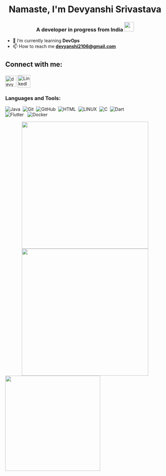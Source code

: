 <h1 align="center">Namaste, I'm Devyanshi Srivastava</h1>
<h3 align="center">A developer in progress from India <img src="https://cultofthepartyparrot.com/parrots/hd/laptop_parrot.gif" width="30" height="30"/> </h3>

- 🌱 I’m currently learning **DevOps**
- 📫 How to reach me **devyanshi2106@gmail.com**

## Connect with me: <p align="left">
<a href="https://twitter.com/devyanshi_21" target="blank"><img align="center" src="https://upload.wikimedia.org/wikipedia/commons/4/4f/Twitter-logo.svg" alt="devyanshi_21" height="35" width="35" /></a> 
  <a href="https://www.linkedin.com/in/devyanshi-srivastava-19346a21a/" target="blank"><img align="center" src="https://cdn4.iconfinder.com/data/icons/neon-social-icons-set/256/social_media_icons_neon_set_256x256_0010_linkedin.png" alt="LinkedIn" height="40" width="40" /></a>


<!--a href="https://twitter.com/devyanshi_21" target="blank"><img align="center" src="https://raw.githubusercontent.com/rahuldkjain/github-profile-readme-generator/master/src/images/icons/Social/twitter.svg" alt="devyanshi_21" height="30" width="40" /></a>
<a href="https://linkedin.com/in/https://www.linkedin.com/in/devyanshi-srivastava-19346a21a/" target="blank"><img align="center" src="https://raw.githubusercontent.com/rahuldkjain/github-profile-readme-generator/master/src/images/icons/Social/linked-in-alt.svg" alt="https://www.linkedin.com/in/devyanshi-srivastava-19346a21a/" height="30" width="40" /></a>
<a href="https://stackoverflow.com/users/https://stackoverflow.com/users/19600648/devyanshi-srivastava" target="blank"><img align="center" src="https://raw.githubusercontent.com/rahuldkjain/github-profile-readme-generator/master/src/images/icons/Social/stack-overflow.svg" alt="https://stackoverflow.com/users/19600648/devyanshi-srivastava" height="30" width="40" /></a>
<!--<a href="https://instagram.com/devyanshi.21__" target="blank"><img align="center" src="https://raw.githubusercontent.com/rahuldkjain/github-profile-readme-generator/master/src/images/icons/Social/instagram.svg" alt="devyanshi.21__" height="30" width="40" /></a> -->
</p>

<h3 align="left">Languages and Tools:</h3>

![Java](https://img.shields.io/badge/JAVA-007396.svg?&style=flat&logo=java&logoColor=white)&nbsp;
![Git](https://img.shields.io/badge/GIT-%23F05033.svg?&style=flat&logo=git&logoColor=white)&nbsp;
![GitHub](https://img.shields.io/badge/GITHUB-%23121011.svg?&style=flat&logo=github&logoColor=white)&nbsp;
![HTML](https://img.shields.io/badge/HTML-E34F26.svg?&style=flat&logo=html5&logoColor=white)&nbsp;
![LINUX](https://img.shields.io/badge/LINUX-FCC624?style=flat-square&logo=linux&logoColor=black)&nbsp;
![C](https://img.shields.io/badge/C-00599C.svg?&style=flat&logo=c%2B%2B&logoColor=white)&nbsp;
![Dart](https://img.shields.io/badge/DART-%230175C2.svg?&style=flat&logo=dart&logoColor=white) &nbsp;\
![Flutter](https://img.shields.io/badge/FLUTTER-02569B.svg?&style=flat&logo=flutter&logoColor=white) &nbsp;
![Docker](https://img.shields.io/badge/DOCKER-2496ED.svg?&style=flat&logo=docker&logoColor=white)&nbsp;


<div align="center">


  
<img width="400px" src="https://github-readme-stats.vercel.app/api?username=devyanshiiii21&show_icons=true&theme=github_dark"/>
  
<img width="400px" src="https://github-readme-streak-stats.herokuapp.com/?user=devyanshiiii21&theme=github-dark-blue"/>
  
</div> 

<img height="300px"  align="center" src="https://activity-graph.herokuapp.com/graph?username=devyanshiiii21&theme=react-dark&hide_border=true&bg_color=00000000"/>


